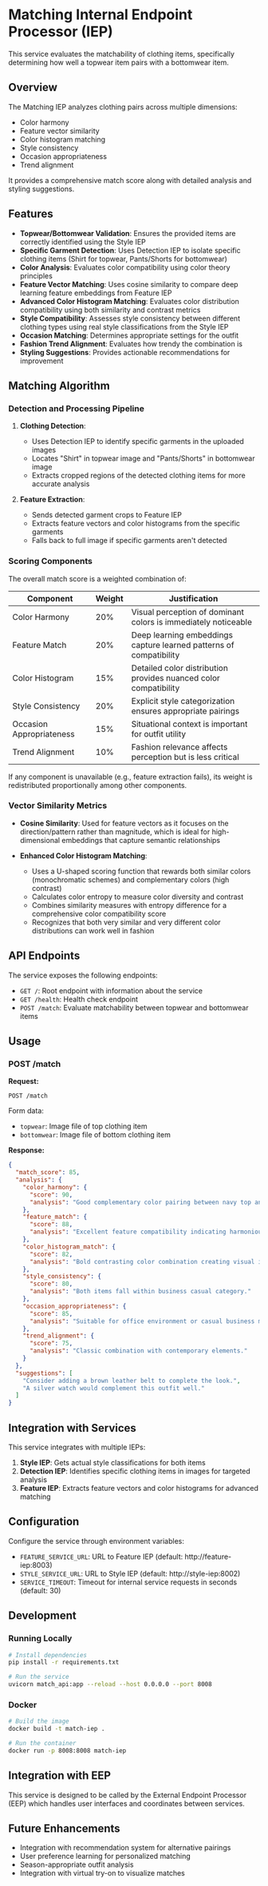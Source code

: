 # Matching Internal Endpoint Processor (IEP)

This service evaluates the matchability of clothing items, specifically determining how well a topwear item pairs with a bottomwear item.

## Overview

The Matching IEP analyzes clothing pairs across multiple dimensions:
- Color harmony
- Feature vector similarity
- Color histogram matching
- Style consistency
- Occasion appropriateness
- Trend alignment

It provides a comprehensive match score along with detailed analysis and styling suggestions.

## Features

- **Topwear/Bottomwear Validation**: Ensures the provided items are correctly identified using the Style IEP
- **Specific Garment Detection**: Uses Detection IEP to isolate specific clothing items (Shirt for topwear, Pants/Shorts for bottomwear)
- **Color Analysis**: Evaluates color compatibility using color theory principles
- **Feature Vector Matching**: Uses cosine similarity to compare deep learning feature embeddings from Feature IEP
- **Advanced Color Histogram Matching**: Evaluates color distribution compatibility using both similarity and contrast metrics
- **Style Compatibility**: Assesses style consistency between different clothing types using real style classifications from the Style IEP
- **Occasion Matching**: Determines appropriate settings for the outfit
- **Fashion Trend Alignment**: Evaluates how trendy the combination is
- **Styling Suggestions**: Provides actionable recommendations for improvement

## Matching Algorithm

### Detection and Processing Pipeline

1. **Clothing Detection**:
   - Uses Detection IEP to identify specific garments in the uploaded images
   - Locates "Shirt" in topwear image and "Pants/Shorts" in bottomwear image
   - Extracts cropped regions of the detected clothing items for more accurate analysis

2. **Feature Extraction**:
   - Sends detected garment crops to Feature IEP 
   - Extracts feature vectors and color histograms from the specific garments
   - Falls back to full image if specific garments aren't detected

### Scoring Components

The overall match score is a weighted combination of:

| Component | Weight | Justification |
|-----------|--------|---------------|
| Color Harmony | 20% | Visual perception of dominant colors is immediately noticeable |
| Feature Match | 20% | Deep learning embeddings capture learned patterns of compatibility |
| Color Histogram | 15% | Detailed color distribution provides nuanced color compatibility |
| Style Consistency | 20% | Explicit style categorization ensures appropriate pairings |
| Occasion Appropriateness | 15% | Situational context is important for outfit utility |
| Trend Alignment | 10% | Fashion relevance affects perception but is less critical |

If any component is unavailable (e.g., feature extraction fails), its weight is redistributed proportionally among other components.

### Vector Similarity Metrics

- **Cosine Similarity**: Used for feature vectors as it focuses on the direction/pattern rather than magnitude, which is ideal for high-dimensional embeddings that capture semantic relationships

- **Enhanced Color Histogram Matching**: 
  - Uses a U-shaped scoring function that rewards both similar colors (monochromatic schemes) and complementary colors (high contrast)
  - Calculates color entropy to measure color diversity and contrast
  - Combines similarity measures with entropy difference for a comprehensive color compatibility score
  - Recognizes that both very similar and very different color distributions can work well in fashion

## API Endpoints

The service exposes the following endpoints:

- `GET /`: Root endpoint with information about the service
- `GET /health`: Health check endpoint
- `POST /match`: Evaluate matchability between topwear and bottomwear items

## Usage

### POST /match

**Request:**
```
POST /match
```

Form data:
- `topwear`: Image file of top clothing item
- `bottomwear`: Image file of bottom clothing item

**Response:**
```json
{
  "match_score": 85,
  "analysis": {
    "color_harmony": {
      "score": 90,
      "analysis": "Good complementary color pairing between navy top and khaki bottom."
    },
    "feature_match": {
      "score": 88,
      "analysis": "Excellent feature compatibility indicating harmonious outfit composition."
    },
    "color_histogram_match": {
      "score": 82,
      "analysis": "Bold contrasting color combination creating visual interest."
    },
    "style_consistency": {
      "score": 80,
      "analysis": "Both items fall within business casual category."
    },
    "occasion_appropriateness": {
      "score": 85,
      "analysis": "Suitable for office environment or casual business meetings."
    },
    "trend_alignment": {
      "score": 75,
      "analysis": "Classic combination with contemporary elements."
    }
  },
  "suggestions": [
    "Consider adding a brown leather belt to complete the look.",
    "A silver watch would complement this outfit well."
  ]
}
```

## Integration with Services

This service integrates with multiple IEPs:

1. **Style IEP**: Gets actual style classifications for both items
2. **Detection IEP**: Identifies specific clothing items in images for targeted analysis
3. **Feature IEP**: Extracts feature vectors and color histograms for advanced matching

## Configuration

Configure the service through environment variables:
- `FEATURE_SERVICE_URL`: URL to Feature IEP (default: http://feature-iep:8003)
- `STYLE_SERVICE_URL`: URL to Style IEP (default: http://style-iep:8002)
- `SERVICE_TIMEOUT`: Timeout for internal service requests in seconds (default: 30)

## Development

### Running Locally

```bash
# Install dependencies
pip install -r requirements.txt

# Run the service
uvicorn match_api:app --reload --host 0.0.0.0 --port 8008
```

### Docker

```bash
# Build the image
docker build -t match-iep .

# Run the container
docker run -p 8008:8008 match-iep
```

## Integration with EEP

This service is designed to be called by the External Endpoint Processor (EEP) which handles user interfaces and coordinates between services.

## Future Enhancements

- Integration with recommendation system for alternative pairings
- User preference learning for personalized matching
- Season-appropriate outfit analysis
- Integration with virtual try-on to visualize matches 